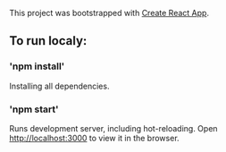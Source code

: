 This project was bootstrapped with [Create React App](https://github.com/facebook/create-react-app).


## To run localy:

### 'npm install'

Installing all dependencies.

### 'npm start'

Runs development server, including hot-reloading.
Open [http://localhost:3000](http://localhost:3000) to view it in the browser.
